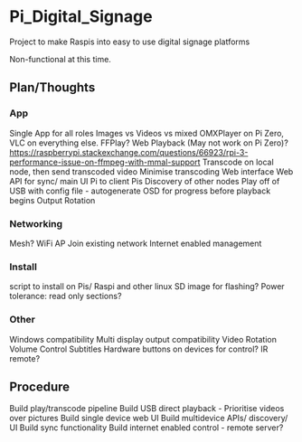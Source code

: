 # Pi_Digital_Signage
Project to make Raspis into easy to use digital signage platforms

Non-functional at this time.

## Plan/Thoughts

### App
Single App for all roles
Images vs Videos vs mixed
OMXPlayer on Pi Zero, VLC on everything else. FFPlay? Web Playback (May not work on Pi Zero)?
https://raspberrypi.stackexchange.com/questions/66923/rpi-3-performance-issue-on-ffmpeg-with-mmal-support
Transcode on local node, then send transcoded video
Minimise transcoding
Web interface
Web API for sync/ main UI Pi to client Pis
Discovery of other nodes
Play off of USB with config file - autogenerate
OSD for progress before playback begins
Output Rotation

### Networking

Mesh?
WiFi AP
Join existing network
Internet enabled management

### Install

script to install on Pis/ Raspi and other linux
SD image for flashing?
Power tolerance: read only sections?

### Other

Windows compatibility
Multi display output compatibility
Video Rotation
Volume Control
Subtitles
Hardware buttons on devices for control? IR remote?

## Procedure

Build play/transcode pipeline
Build USB direct playback - Prioritise videos over pictures
Build single device web UI
Build multidevice APIs/ discovery/ UI
Build sync functionality
Build internet enabled control - remote server?
